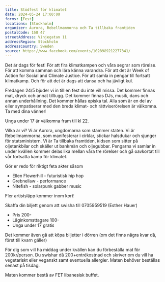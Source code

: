 ```yaml
---
title: Stödfest för klimatet
date: 2024-05-24 17:00:00
forms: [Fest]
locations: [Stockholm]
organizer: Aurora, Rebellmammorna och Ta tillbaka framtiden
postalCode: 168 47
streetAddress: Vinjegatan 11
addressRegion: Stockholm
addressCountry: Sweden
source: https://www.facebook.com/events/1028989212277341/
---
```

Det är dags för fest! För att fira klimatkampen och våra segrar som rörelse. För att komma samman och lära känna varandra. För att det är Week of Action for Social and Climate Justice. För att samla in pengar till fortsatt klimatkamp. Och för att det är dags att dansa och ha jävligt kul. 

Fredagen 24/5 bjuder vi in till en fest du inte vill missa. Det kommer finnas mat, dryck och annat tilltugg. Det kommer finnas DJs, musik, dans och annan underhållning. Det kommer hållas episka tal. Alla som är en del av eller sympatiserar med den breda klimat- och rättviserörelsen är välkomna. Ta med dina vänner!

Unga under 17 är välkomna fram till kl 22.

Vilka är vi? Vi är Aurora, ungdomarna som stämmer staten. Vi är Rebellmammorna, som manifesterar i cirklar, stickar halsdukar och sjunger för statsministern. Vi är Ta tillbaka framtiden, kidsen som sitter på oljetankbilar och skäller ut bankmän och oljegubbar. Pengarna vi samlar in under kvällen kommer delas lika mellan våra tre rörelser och gå oavkortat till vår fortsatta kamp för klimatet.

Gör er redo för riktigt feta akter såsom 
- Ellen Flowerhill - futuristisk hip hop 
- Grebnellaw - performance 
- Nitefish - solarpunk gabber music

Fler artistsläpp kommer inom kort!

Skaffa din biljett genom att swisha till 0705959519 (Esther Hauer) 
- Pris 200- 
- Låginkomsttagare 100-
- Unga under 17 gratis 

Det kommer även gå att köpa biljetter i dörren (om det finns några kvar då, först till kvarn gäller)

För dig som vill ha middag under kvällen kan du förbeställa mat för 200kr/person. Du swishar då 200+entrékostnad och skriver om du vill ha vegetariskt eller veganskt samt eventuella allergier. Maten behöver beställas senast på tisdag. 

Maten kommer bestå av FET libanesisk buffet.
